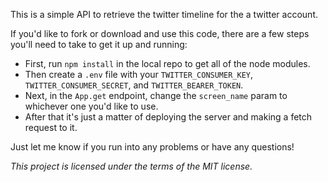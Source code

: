 This is a simple API to retrieve the twitter timeline for the a twitter account.

If you'd like to fork or download and use this code, there are a few steps you'll need to take to get it up and running:

- First, run `npm install` in the local repo to get all of the node modules.
- Then create a `.env` file with your `TWITTER_CONSUMER_KEY`, `TWITTER_CONSUMER_SECRET`, and `TWITTER_BEARER_TOKEN`.
- Next, in the `App.get` endpoint, change the `screen_name` param to whichever one you'd like to use.
- After that it's just a matter of deploying the server and making a fetch request to it.

Just let me know if you run into any problems or have any questions!

_This project is licensed under the terms of the MIT license._